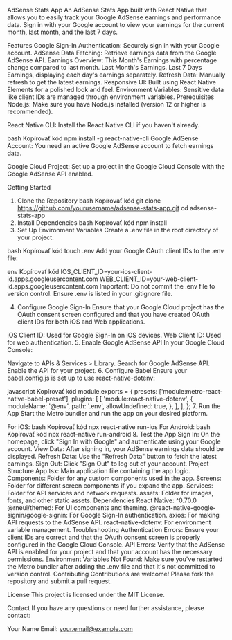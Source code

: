 AdSense Stats App
An AdSense Stats App built with React Native that allows you to easily track your Google AdSense earnings and performance data. Sign in with your Google account to view your earnings for the current month, last month, and the last 7 days.

Features
Google Sign-In Authentication: Securely sign in with your Google account.
AdSense Data Fetching: Retrieve earnings data from the Google AdSense API.
Earnings Overview:
This Month's Earnings with percentage change compared to last month.
Last Month's Earnings.
Last 7 Days Earnings, displaying each day's earnings separately.
Refresh Data: Manually refresh to get the latest earnings.
Responsive UI: Built using React Native Elements for a polished look and feel.
Environment Variables: Sensitive data like client IDs are managed through environment variables.
Prerequisites
Node.js: Make sure you have Node.js installed (version 12 or higher is recommended).

React Native CLI: Install the React Native CLI if you haven't already.

bash
Kopírovať kód
npm install -g react-native-cli
Google AdSense Account: You need an active Google AdSense account to fetch earnings data.

Google Cloud Project: Set up a project in the Google Cloud Console with the Google AdSense API enabled.

Getting Started
1. Clone the Repository
bash
Kopírovať kód
git clone https://github.com/yourusername/adsense-stats-app.git
cd adsense-stats-app
2. Install Dependencies
bash
Kopírovať kód
npm install
3. Set Up Environment Variables
Create a .env file in the root directory of your project:

bash
Kopírovať kód
touch .env
Add your Google OAuth client IDs to the .env file:

env
Kopírovať kód
IOS_CLIENT_ID=your-ios-client-id.apps.googleusercontent.com
WEB_CLIENT_ID=your-web-client-id.apps.googleusercontent.com
Important: Do not commit the .env file to version control. Ensure .env is listed in your .gitignore file.

4. Configure Google Sign-In
Ensure that your Google Cloud project has the OAuth consent screen configured and that you have created OAuth client IDs for both iOS and Web applications.

iOS Client ID: Used for Google Sign-In on iOS devices.
Web Client ID: Used for web authentication.
5. Enable Google AdSense API
In your Google Cloud Console:

Navigate to APIs & Services > Library.
Search for Google AdSense API.
Enable the API for your project.
6. Configure Babel
Ensure your babel.config.js is set up to use react-native-dotenv:

javascript
Kopírovať kód
module.exports = {
  presets: ['module:metro-react-native-babel-preset'],
  plugins: [
    [
      'module:react-native-dotenv',
      {
        moduleName: '@env',
        path: '.env',
        allowUndefined: true,
      },
    ],
  ],
};
7. Run the App
Start the Metro bundler and run the app on your desired platform.

For iOS:
bash
Kopírovať kód
npx react-native run-ios
For Android:
bash
Kopírovať kód
npx react-native run-android
8. Test the App
Sign In: On the homepage, click "Sign In with Google" and authenticate using your Google account.
View Data: After signing in, your AdSense earnings data should be displayed.
Refresh Data: Use the "Refresh Data" button to fetch the latest earnings.
Sign Out: Click "Sign Out" to log out of your account.
Project Structure
App.tsx: Main application file containing the app logic.
Components: Folder for any custom components used in the app.
Screens: Folder for different screen components if you expand the app.
Services: Folder for API services and network requests.
assets: Folder for images, fonts, and other static assets.
Dependencies
React Native: ^0.70.0
@rneui/themed: For UI components and theming.
@react-native-google-signin/google-signin: For Google Sign-In authentication.
axios: For making API requests to the AdSense API.
react-native-dotenv: For environment variable management.
Troubleshooting
Authentication Errors: Ensure your client IDs are correct and that the OAuth consent screen is properly configured in the Google Cloud Console.
API Errors: Verify that the AdSense API is enabled for your project and that your account has the necessary permissions.
Environment Variables Not Found: Make sure you've restarted the Metro bundler after adding the .env file and that it's not committed to version control.
Contributing
Contributions are welcome! Please fork the repository and submit a pull request.

License
This project is licensed under the MIT License.

Contact
If you have any questions or need further assistance, please contact:

Your Name
Email: your.email@example.com
